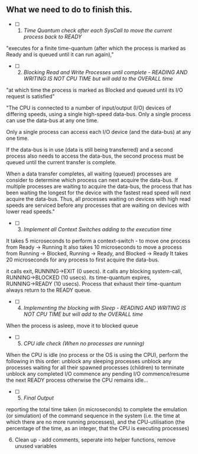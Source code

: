 ## What we need to do to finish this.

- [ ] 1. *Time Quantum check after each SysCall to move the current process back to READY*

"executes for a finite time-quantum (after which the process is marked as Ready and is queued until it can run again),"


- [ ] 2. *Blocking Read and Write Processes until complete - READING AND WRITING IS NOT CPU TIME but will add to the OVERALL time*

"at which time the process is marked as Blocked and queued until its I/O request is satisfied"

"The CPU is connected to a number of input/output (I/O) devices of differing speeds, using a single high-speed data-bus. Only a single process can use the data-bus at any one time.

Only a single process can access each I/O device (and the data-bus) at any one time. 

If the data-bus is in use (data is still being transferred) and a second process also needs to access the data-bus, the second process must be queued until the current transfer is complete. 

When a data transfer completes, all waiting (queued) processes are consider to determine which process can next acquire the data-bus. If multiple processes are waiting to acquire the data-bus, the process that has been waiting the longest for the device with the fastest read speed will next acquire the data-bus. Thus, all processes waiting on devices with high read speeds are serviced before any processes that are waiting on devices with lower read speeds."


- [ ] 3. *Implement all Context Switches adding to the execution time*

It takes 5 microseconds to perform a context-switch - to move one process from Ready → Running
It also takes 10 microseconds to move a process from Running → Blocked, Running → Ready, and Blocked → Ready
It takes 20 microseconds for any process to first acquire the data-bus.



it calls exit, RUNNING→EXIT (0 usecs).
it calls any blocking system-call, RUNNING→BLOCKED (10 usecs).
its time-quantum expires, RUNNING→READY (10 usecs). Process that exhaust their time-quantum always return to the READY queue.





- [ ] 4. *Implementing the blocking with Sleep - READING AND WRITING IS NOT CPU TIME but will add to the OVERALL time*

When the process is asleep, move it to blocked queue

- [ ] 5. *CPU idle check (When no processes are running)*

When the CPU is idle (no process or the OS is using the CPU), perform the following in this order:
unblock any sleeping processes
unblock any processes waiting for all their spawned processes (children) to terminate
unblock any completed I/O
commence any pending I/O
commence/resume the next READY process
otherwise the CPU remains idle...


- [ ] 5. *Final Output*

 reporting the total time taken (in microseconds) to complete the emulation (or simulation) of the command sequence in the system (i.e. the time at which there are no more running processes), and the CPU-utilisation (the percentage of the time, as an integer, that the CPU is executing processes)

6. Clean up - add comments, seperate into helper functions, remove unused variables
